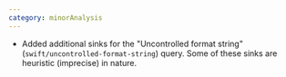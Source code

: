 ```yaml
---
category: minorAnalysis
---
```


* Added additional sinks for the "Uncontrolled format string" (`swift/uncontrolled-format-string`) query. Some of these sinks are heuristic (imprecise) in nature.

